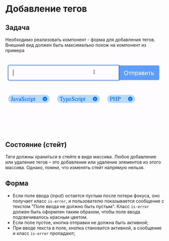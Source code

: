 Добавление тегов
===

## Задача

Необходимо реализовать компонент - форма для добавления тегов.  
Внешний вид должен быть максимально похож на компонент из примера

![add-tags](./add-tags.gif)

## Состояние (стейт)

Теги должны храниться в стейте в виде массива. Любое добавление или удаление тегов – это 
добавление или удаление элементов из этого массива. 
Однако, помни, что изменять стейт напрямую нельзя.

## Форма

* Если поле ввода (input) остается пустым после потери фокуса, оно получает класс `is-error`, и пользователю показывается сообщение с текстом
  "Поле ввода не должно быть пустым". Класс `is-error` должен быть оформлен таким образом, чтобы поле ввода подсвечивалось красным цветом.
* Если поле пустое, кнопка отправки не должна быть активной;
* При вводе текста в поле, кнопка становится активной, а сообщение и класс `is-error` пропадают;
